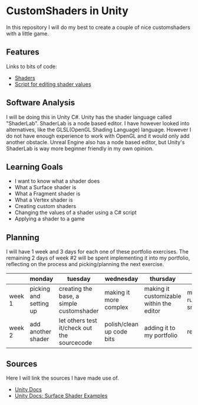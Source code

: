 # CustomShaders in Unity
In this repository I will do my best to create a couple of nice customshaders with a little game. 

## Features
Links to bits of code:
- [Shaders](/Assets/Shaders/)
- [Script for editing shader values](Assets/Scripts/ShaderController.cs)

## Software Analysis
I will be doing this in Unity C#. 
Unity has the shader language called "ShaderLab".
ShaderLab is a node based editor.
I have however looked into alternatives, like the GLSL(OpenGL Shading Language) language. However I do not have enough experience to work with OpenGL and it would only add another obstacle.
Unreal Engine also has a node based editor, but Unity's ShaderLab is way more beginner friendly in my own opinion.

## Learning Goals
- I want to know what a shader does
- What a Surface shader is
- What a Fragment shader is
- What a Vertex shader is
- Creating custom shaders
- Changing the values of a shader using a C# script
- Applying a shader to a game

## Planning 
I will have 1 week and 3 days for each one of these portfolio exercises. 
The remaining 2 days of week #2 will be spent implementing it into my portfolio, reflecting on the process and picking/planning the next exercise.

| | monday | tuesday | wednesday | thursday | friday |
| --- | --- | --- | --- | --- | --- |
|week 1 | picking and setting up| creating the base, a simple customshader | making it more complex | making it customizable within the editor | make it run smooth | 
|week 2 | add another shader | let others test it/check out the sourcecode | polish/clean up code bits  | adding it to my portfolio | reflection  | 

## Sources
Here I will link the sources I have made use of.

- [Unity Docs](https://docs.unity3d.com) 
- [Unity Docs: Surface Shader Examples](https://docs.unity3d.com/Manual/SL-SurfaceShaderExamples.html)

